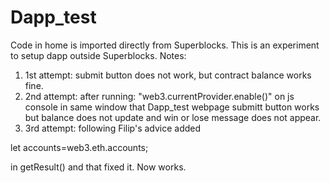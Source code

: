 # Dapp_test

Code in home is imported directly from Superblocks.
This is an experiment to setup dapp outside Superblocks. 
Notes:
1. 1st attempt: submit button does not work, but contract
balance works fine.
2. 2nd attempt: after running: "web3.currentProvider.enable()"
on js console in same window that Dapp_test webpage submitt
button works but balance does not update and win or lose message
does not appear.
3. 3rd attempt: following Filip's advice added

let accounts=web3.eth.accounts;

in getResult() and that fixed it. Now works.
